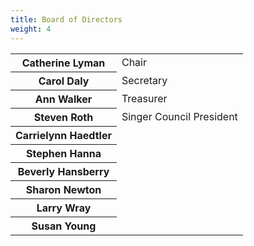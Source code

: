 ```yaml
---
title: Board of Directors
weight: 4
---
```


<table id="boardtable">
<tr><th>Catherine Lyman</th><td>Chair</td></tr>
<tr><th>Carol Daly</th><td>Secretary</td></tr>
<tr><th>Ann Walker</th><td>Treasurer</td></tr>
<tr><th>Steven Roth</th><td>Singer Council President</td></tr>
<tr><th>Carrielynn Haedtler</th></tr>
<tr><th>Stephen Hanna</th></tr>
<tr><th>Beverly Hansberry</th></tr>
<tr><th>Sharon Newton</th></tr>
<tr><th>Larry Wray</th></tr>
<tr><th>Susan Young</th></tr>
</table>
